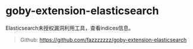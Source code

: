 # goby-extension-elasticsearch

Elasticsearch未授权漏洞利用工具，查看indices信息。

> Github: https://github.com/fazzzzzzz/goby-extension-elasticsearch